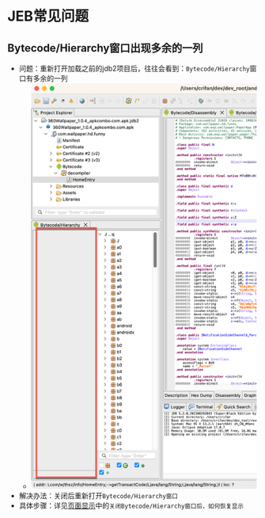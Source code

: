 # JEB常见问题

## Bytecode/Hierarchy窗口出现多余的一列

* 问题：重新打开加载之前的jdb2项目后，往往会看到：`Bytecode/Hierarchy`窗口有多余的一列
  * ![jeb_ui_bytecode_more_list](../assets/img/jeb_ui_bytecode_more_list.png)
* 解决办法：关闭后重新打开`Bytecode/Hierarchy窗口`
* 具体步骤：详见[页面显示](../jeb_usage_summary/ui_config/README.md)中的`关闭Bytecode/Hierarchy窗口后，如何恢复显示`
